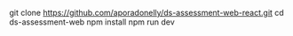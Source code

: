 git clone https://github.com/aporadonelly/ds-assessment-web-react.git
cd ds-assessment-web
npm install
npm run dev

